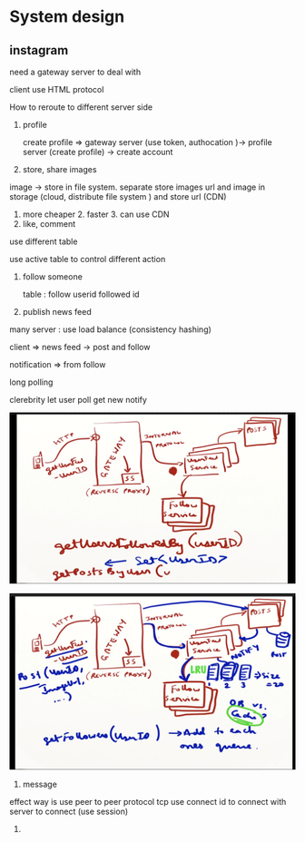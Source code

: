 # System design

## instagram 

need a gateway server to deal with 

client use HTML protocol 

How to reroute to different server side



1. profile

   create profile =&gt; gateway server \(use token, authocation \)-&gt; profile server \(create profile\) -&gt; create account 

 



1. store, share images



image -&gt; store in file system. separate store images url and image in storage \(cloud, distribute file system  \) and store url \(CDN\) 

1. more cheaper 2. faster 3. can use CDN
2. like, comment

use different table 

use active table to control different action

1. follow someone

   table : follow userid followed id 



1. publish news feed

many server : use load balance \(consistency hashing\)

client =&gt; news feed -&gt; post and follow 

notification =&gt; from follow 

long polling

clerebrity let user poll get new notify



![](.gitbook/assets/screen-shot-2020-11-08-at-4.15.52-pm.png)

![](.gitbook/assets/screen-shot-2020-11-08-at-4.19.47-pm.png)

1. message 

effect way is use peer to peer protocol tcp use connect id to connect with server to connect \(use session\)



1. 


